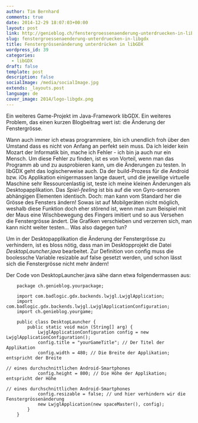 ```yaml
---
author: Tim Bernhard
comments: true
date: 2014-12-29 18:07:03+00:00
layout: post
link: http://genieblog.ch/fenstergroessenaenderung-unterdruecken-in-libgdx/
slug: fenstergroessenaenderung-unterdruecken-in-libgdx
title: Fenstergrössenänderung unterdrücken in libGDX
wordpress_id: 39
categories:
  - libGDX
draft: false
template: post
description: false
socialImage: /media/socialImage.jpg
extends: _layouts.post
language: de
cover_image: 2014/logo-libgdx.png
---
```


Ein weiteres Game-Projekt im Java-Framework libGDX. Ein weiteres Problem, das einen kurzen Blogbeitrag wert ist: die Änderung der Fenstergrösse.

Wann auch immer ich etwas programmiere, bin ich unendlich froh über den Umstand dass es nicht von Anfang an perfekt sein muss. Da ich leider kein Mozart der Informatik bin, mache ich Fehler - ich bin ja auch nur ein Mensch. Um diese Fehler zu finden, ist es von Vorteil, wenn man das Programm ab und zu ausprobieren kann, um die Änderungen zu testen. In libGDX geht das logischerweise auch. Da der build-Prozess für die Android bzw. iOs Applikation einigermassen lange dauert, und die jeweilige virtuelle Maschine sehr Ressourcenlastig ist, teste ich meine kleinen Änderungen als Desktopapplikation. Das _Spiel-feeling_ ist bis auf die von Gyro-sensoren abhängigen Elementen identisch. Doch: man kann vom Standard her die Grösse des Fensters ändern! Sowas ist auf Mobilgeräten nicht möglich, weshalb diese Funktion doch eher störend ist, wenn man zum Beispiel mit der Maus eine Wischbewegung des Fingers imitiert und so aus Versehen die Fenstergrösse ändert. Die Grafiken verschieben und verzerren sich, man kann nicht weiter testen... Was also dagegen tun?

Um in der Desktopapplikation die Änderung der Fenstergrösse zu verhindern, ist es bloss nötig, dass man im Desktopprojekt die Datei _DesktopLauncher.java_ bearbeitet. Zur Definition von config muss die boolessche Variable resizable auf false gesetzt werden, und schon lässt sich die Fenstergrösse nicht mehr ändern!

Der Code von DesktopLauncher.java sähe dann etwa folgendermassen aus:

		package ch.genieblog.yourpackage;

		import com.badlogic.gdx.backends.lwjgl.LwjglApplication;
		import com.badlogic.gdx.backends.lwjgl.LwjglApplicationConfiguration;
		import ch.genieblog.yourgame;

		public class DesktopLauncher {
			public static void main (String[] arg) {
				LwjglApplicationConfiguration config = new LwjglApplicationConfiguration();
				config.title = "yourGameTitle"; // Der Titel der Applikation
				config.width = 480; // Die Breite der Applikation; entspricht der Breite 
																				// eines durchschnittlichen Android-Smartphones
				config.height = 800; // Die Höhe der Applikation; entspricht der Höhe
																				// eines durchschnittlichen Android-Smartphones
				config.resizable = false; // und hier verhindern wir die Fenstergrössenänderung
				new LwjglApplication(new spaceMaster(), config);
			}
		}

